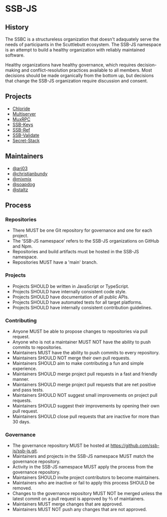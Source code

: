 # SSB-JS

## History

The SSBC is a structureless organization that doesn't adaquately serve the needs
of participants in the Scuttlebutt ecosystem. The SSB-JS namespace is an attempt
to build a healthy organization with reliably maintained software.

Healthy organizations have healthy governance, which requires decision-making
and conflict-resolution practices available to all members. Most decisions
should be made organically from the bottom up, but decisions that change the
SSB-JS organization require discussion and consent.

## Projects

- [Chloride](https://github.com/ssb-js/chloride)
- [Multiserver](https://github.com/ssb-js/multiserver)
- [MuxRPC](https://github.com/ssb-js/muxrpc)
- [SSB-Keys](https://github.com/ssb-js/ssb-keys)
- [SSB-Ref](https://github.com/ssb-js/ssb-ref)
- [SSB-Validate](https://github.com/ssb-js/ssb-validate)
- [Secret-Stack](https://github.com/ssb-js/secret-stack)

## Maintainers

- [@arj03](https://github.com/arj03)
- [@christianbundy](https://github.com/christianbundy)
- [@mixmix](https://github.com/mixmix)
- [@soapdog](https://github.com/soapdog)
- [@staltz](https://github.com/staltz)

## Process

### Repositories

- There MUST be one Git repository for governance and one for each project.
- The 'SSB-JS namespace' refers to the SSB-JS organizations on GitHub and Npm.
- Repositories and build artifacts must be hosted in the SSB-JS namespace.
- Repositories MUST have a 'main' branch.

### Projects

- Projects SHOULD be written in JavaScript or TypeScript.
- Projects SHOULD have internally consistent code style.
- Projects SHOULD have documentation of all public APIs.
- Projects SHOULD have automated tests for all target platforms.
- Projects SHOULD have internally consistent contribution guidelines.

### Contributing

- Anyone MUST be able to propose changes to repositories via pull request.
- Anyone who is not a maintainer MUST NOT have the ability to push commits to repositories.
- Maintainers MUST have the ability to push commits to every repository.
- Maintainers SHOULD NOT merge their own pull requests.
- Maintainers SHOULD aim to make contributing a fun and simple experience.
- Maintainers SHOULD merge project pull requests in a fast and friendly manner.
- Maintainers SHOULD merge project pull requests that are net positive and pass tests.
- Maintainers SHOULD NOT suggest small improvements on project pull requests.
- Maintainers SHOULD suggest their improvements by opening their own pull request.
- Maintainers SHOULD close pull requests that are inactive for more than 30 days.

### Governance

- The governance repository MUST be hosted at <https://github.com/ssb-js/ssb-js.git>.
- Maintainers and projects in the SSB-JS namespace MUST match the governance repository.
- Activity in the SSB-JS namespace MUST apply the process from the governance repository.
- Maintainers SHOULD invite project contributors to become maintainers.
- Maintainers who are inactive or fail to apply this process SHOULD be removed.
- Changes to the governance repository MUST NOT be merged unless the latest commit on a pull request is approved by ⅔ of maintainers.
- Maintainers MUST merge changes that are approved.
- Maintainers MUST NOT push any changes that are not approved.
